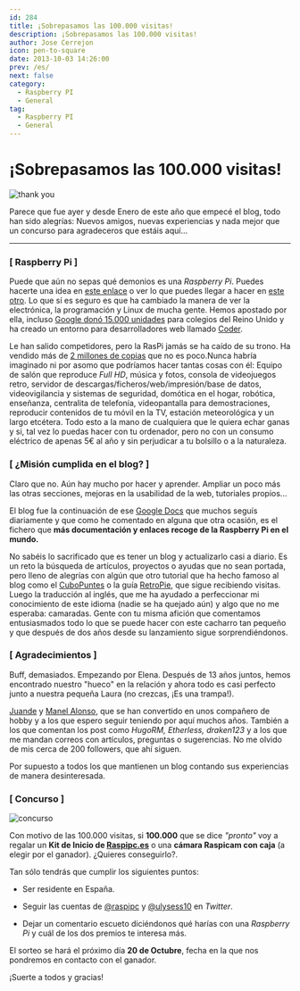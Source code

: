 ```yaml
---
id: 284
title: ¡Sobrepasamos las 100.000 visitas!
description: ¡Sobrepasamos las 100.000 visitas!
author: Jose Cerrejon
icon: pen-to-square
date: 2013-10-03 14:26:00
prev: /es/
next: false
category:
  - Raspberry PI
  - General
tag:
  - Raspberry PI
  - General
---
```


# ¡Sobrepasamos las 100.000 visitas!

![thank you](/images/2013/10/ThankYou.jpg)

Parece que fue ayer y desde Enero de este año que empecé el blog, todo han sido alegrías: Nuevos amigos, nuevas experiencias y nada mejor que un concurso para agradeceros que estáis aquí...

- - -
###  [ Raspberry Pi ]

Puede que aún no sepas qué demonios es una *Raspberry Pi*. Puedes hacerte una idea en [este enlace](http://es.engadget.com/2012/08/11/raspberry-pi-model-b-analizado/) o ver lo que puedes llegar a hacer en [este otro](http://www.alvarolara.com/2012/06/07/para-que-usar-una-raspberry-pi/). Lo que sí es seguro es que ha cambiado la manera de ver la electrónica, la programación y Linux de mucha gente. Hemos apostado por ella, incluso [Google donó 15.000 unidades](http://www.treehugger.com/clean-technology/google-gives-15000-raspberry-pi-microcomputers-uk-schools.html) para colegios del Reino Unido y ha creado un entorno para desarrolladores web llamado [Coder](http://googlecreativelab.github.io/coder/).

Le han salido competidores, pero la RasPi jamás se ha caído de su trono. Ha vendido más de [2 millones de copias](http://www.muycanal.com/2013/10/11/mini-pc-dos-millones-raspberry-pi) que no es poco.Nunca habría imaginado ni por asomo que podríamos hacer tantas cosas con él: Equipo de salón que reproduce *Full HD*, música y fotos, consola de videojuegos retro, servidor de descargas/ficheros/web/impresión/base de datos, videovigilancia y sistemas de seguridad, domótica en el hogar, robótica, enseñanza, centralita de telefonía, videopantalla para demostraciones, reproducir contenidos de tu móvil en la TV, estación meteorológica y un largo etcétera. Todo esto a la mano de cualquiera que le quiera echar ganas y si, tal vez lo puedas hacer con tu ordenador, pero no con un consumo eléctrico de apenas 5€ al año y sin perjudicar a tu bolsillo o a la naturaleza.

###  [ ¿Misión cumplida en el blog? ]

Claro que no. Aún hay mucho por hacer y aprender. Ampliar un poco más las otras secciones, mejoras en la usabilidad de la web, tutoriales propios...

El blog fue la continuación de ese [Google Docs](http://goo.gl/Iwhbq) que muchos seguís diariamente y que como he comentado en alguna que otra ocasión, es el fichero que **más documentación y enlaces recoge de la Raspberry Pi en el mundo.**

No sabéis lo sacrificado que es tener un blog y actualizarlo casi a diario. 
Es un reto  la búsqueda de artículos, proyectos o ayudas que no sean portada, pero lleno de alegrías con algún que otro tutorial que ha hecho famoso al blog como el [CuboPuntes](/post.php?id=125) o la guía [RetroPie](/post.php?id=109), que sigue recibiendo visitas. Luego la traducción al inglés, que me ha ayudado a perfeccionar mi conocimiento de este idioma (nadie se ha quejado aún) y algo que no me esperaba: camaradas. Gente con tu misma afición que comentamos entusiasmados todo lo que se puede hacer con este cacharro tan pequeño y que después de dos años desde su lanzamiento sigue sorprendiéndonos.

###  [ Agradecimientos ]

Buff, demasiados. Empezando por Elena. Después de 13 años juntos, hemos encontrado nuestro "hueco" en la relación y ahora todo es casi perfecto junto a nuestra pequeña Laura (no crezcas, ¡Es una trampa!).

[Juande](http://twitter.com/raspipc) y [Manel Alonso](http://twitter.com/drkbcn), que se han convertido en unos compañero de hobby y a los que espero seguir teniendo por aquí muchos años. También a los que comentan los post como *HugoRM, Etherless, draken123* y a los que me mandan correos con artículos, preguntas o sugerencias. No me olvido de mis cerca de 200 followers, que ahí siguen.

Por supuesto a todos los que mantienen un blog contando sus experiencias de manera desinteresada. 

###  [ Concurso ]

![concurso](/images/2013/10/contest.jpg)

Con motivo de las 100.000 visitas, si **100.000** que se dice *"pronto"* voy
a regalar un **Kit de Inicio de [Raspipc.es](http://raspipc.es)** o una **cámara Raspicam con caja** (a elegir por el ganador). ¿Quieres conseguirlo?.

Tan sólo tendrás que cumplir los siguientes puntos:

* Ser residente en España.

* Seguir las cuentas de [@raspipc](http://twitter.com/raspipc) y [@ulysess10](http://twitter.com/ulysess10) en *Twitter*.

* Dejar un comentario escueto diciéndonos qué harías con una *Raspberry Pi* y cuál de los dos premios te interesa más.

El sorteo se hará el próximo día **20 de Octubre**, fecha en la que nos pondremos en contacto con el ganador.

¡Suerte a todos y gracias!